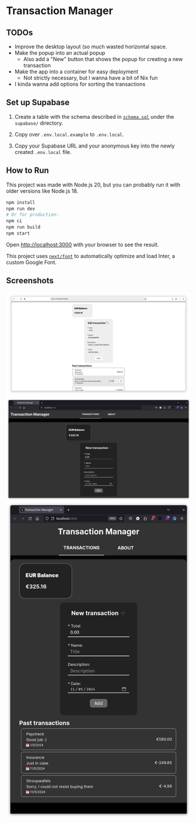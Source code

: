# Transaction Manager

## TODOs

- Improve the desktop layout (so much wasted horizontal space.
- Make the popup into an actual popup
  - Also add a "New" button that shows the popup for creating a new transaction
- Make the app into a container for easy deployment
  - Not strictly necessary, but I wanna have a bit of Nix fun
- I kinda wanna add options for sorting the transactions

## Set up Supabase

1. Create a table with the schema described in
   [`schema.sql`](supabase/schema.sql) under the `supabase/` directory.

2. Copy over `.env.local.example` to `.env.local`.

3. Copy your Supabase URL and your anonymous key into the newly created
   `.env.local` file.

## How to Run

This project was made with Node.js 20, but you can probably run it with
older versions like Node.js 18.

```bash
npm install
npm run dev
# Or for production:
npm ci
npm run build
npm start
```

Open [http://localhost:3000](http://localhost:3000) with your browser to see
the result.

This project uses
[`next/font`](https://nextjs.org/docs/basic-features/font-optimization) to
automatically optimize and load Inter, a custom Google Font.

## Screenshots

![Desktop Light Mode](public/screenshot1.png)
![Desktop Dark Mode](public/screenshot2.png)
![Mobile Dark Mode](public/screenshot3.png)
